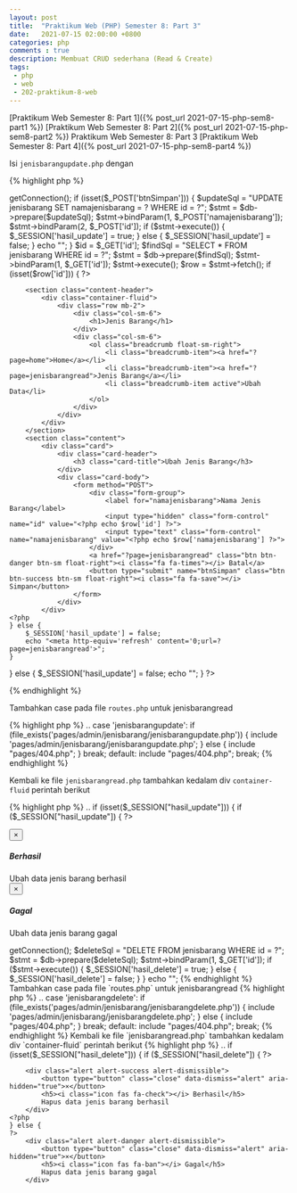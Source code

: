 ```yaml
---
layout: post
title:  "Praktikum Web (PHP) Semester 8: Part 3"
date:   2021-07-15 02:00:00 +0800
categories: php
comments : true
description: Membuat CRUD sederhana (Read & Create)
tags: 
 - php 
 - web
 - 202-praktikum-8-web
---
```


[Praktikum Web Semester 8: Part 1]({% post_url 2021-07-15-php-sem8-part1 %})
[Praktikum Web Semester 8: Part 2]({% post_url 2021-07-15-php-sem8-part2 %})
Praktikum Web Semester 8: Part 3
[Praktikum Web Semester 8: Part 4]({% post_url 2021-07-15-php-sem8-part4 %})

Isi `jenisbarangupdate.php` dengan

{% highlight  php %}
<?php
if (isset($_GET['id'])) {

    include_once "database/database.php";
    $database = new Database();
    $db = $database->getConnection();

    if (isset($_POST['btnSimpan'])) {

        $updateSql = "UPDATE jenisbarang SET namajenisbarang = ? WHERE id = ?";
        $stmt = $db->prepare($updateSql);
        $stmt->bindParam(1, $_POST['namajenisbarang']);
        $stmt->bindParam(2, $_POST['id']);
        if ($stmt->execute()) {
            $_SESSION['hasil_update'] = true;
        } else {
            $_SESSION['hasil_update'] = false;
        }
        echo "<meta http-equiv='refresh' content='0;url=?page=jenisbarangread'>";
    }

    $id = $_GET['id'];
    $findSql = "SELECT * FROM jenisbarang WHERE id = ?";
    $stmt = $db->prepare($findSql);
    $stmt->bindParam(1, $_GET['id']);
    $stmt->execute();
    $row = $stmt->fetch();
    if (isset($row['id'])) {
?>
        <section class="content-header">
            <div class="container-fluid">
                <div class="row mb-2">
                    <div class="col-sm-6">
                        <h1>Jenis Barang</h1>
                    </div>
                    <div class="col-sm-6">
                        <ol class="breadcrumb float-sm-right">
                            <li class="breadcrumb-item"><a href="?page=home">Home</a></li>
                            <li class="breadcrumb-item"><a href="?page=jenisbarangread">Jenis Barang</a></li>
                            <li class="breadcrumb-item active">Ubah Data</li>
                        </ol>
                    </div>
                </div>
            </div>
        </section>
        <section class="content">
            <div class="card">
                <div class="card-header">
                    <h3 class="card-title">Ubah Jenis Barang</h3>
                </div>
                <div class="card-body">
                    <form method="POST">
                        <div class="form-group">
                            <label for="namajenisbarang">Nama Jenis Barang</label>
                            <input type="hidden" class="form-control" name="id" value="<?php echo $row['id'] ?>">
                            <input type="text" class="form-control" name="namajenisbarang" value="<?php echo $row['namajenisbarang'] ?>">
                        </div>
                        <a href="?page=jenisbarangread" class="btn btn-danger btn-sm float-right"><i class="fa fa-times"></i> Batal</a>
                        <button type="submit" name="btnSimpan" class="btn btn-success btn-sm float-right"><i class="fa fa-save"></i> Simpan</button>
                    </form>
                </div>
            </div>
    <?php
    } else {
        $_SESSION['hasil_update'] = false;
        echo "<meta http-equiv='refresh' content='0;url=?page=jenisbarangread'>";
    }
} else {
    $_SESSION['hasil_update'] = false;
    echo "<meta http-equiv='refresh' content='0;url=?page=jenisbarangread'>";
}
    ?>

<?php include_once "components/scripts.php" ?>

{% endhighlight %}


Tambahkan case pada file `routes.php` untuk jenisbarangread

{% highlight  php %}
..
case 'jenisbarangupdate':
    if (file_exists('pages/admin/jenisbarang/jenisbarangupdate.php')) {
        include 'pages/admin/jenisbarang/jenisbarangupdate.php';
    } else {
        include "pages/404.php";
    }
    break;
default:
    include "pages/404.php";
    break;
{% endhighlight %}

Kembali ke file `jenisbarangread.php` tambahkan kedalam div `container-fluid`  perintah berikut 

{% highlight  php %}
..
if (isset($_SESSION["hasil_update"])) {
    if ($_SESSION["hasil_update"]) {
    ?>
        <div class="alert alert-success alert-dismissible">
            <button type="button" class="close" data-dismiss="alert" aria-hidden="true">×</button>
            <h5><i class="icon fas fa-check"></i> Berhasil</h5>
            Ubah data jenis barang berhasil
        </div>
    <?php
    } else {
    ?>
        <div class="alert alert-danger alert-dismissible">
            <button type="button" class="close" data-dismiss="alert" aria-hidden="true">×</button>
            <h5><i class="icon fas fa-ban"></i> Gagal</h5>
            Ubah data jenis barang gagal
        </div>
<?php
    }
    unset($_SESSION['hasil_update']);
}
..
{% endhighlight %}

Berikut halaman update dan hasil setelah update

![update]({{ site.url }}/assets/img/web-8-3/jenisbarangupdate.png)
![readhasil]({{ site.url }}/assets/img/web-8-3/jenisbarangreadhasilupdate.png)


Isi `jenisbarangdelete.php` dengan

{% highlight  php %}
<?php
if (isset($_GET['id'])) {
    $id = $_GET['id'];

    include_once "database/database.php";
    $database = new Database();
    $db = $database->getConnection();

    $deleteSql = "DELETE FROM jenisbarang WHERE id = ?";
    $stmt = $db->prepare($deleteSql);
    $stmt->bindParam(1, $_GET['id']);
    if ($stmt->execute()) {
        $_SESSION['hasil_delete'] = true;
    } else {
        $_SESSION['hasil_delete'] = false;
    }
}
echo "<meta http-equiv='refresh' content='0;url=?page=jenisbarangread'>";
{% endhighlight %}


Tambahkan case pada file `routes.php` untuk jenisbarangread

{% highlight  php %}
..
case 'jenisbarangdelete':
    if (file_exists('pages/admin/jenisbarang/jenisbarangdelete.php')) {
        include 'pages/admin/jenisbarang/jenisbarangdelete.php';
    } else {
        include "pages/404.php";
    }
    break;
default:
    include "pages/404.php";
    break;
{% endhighlight %}

Kembali ke file `jenisbarangread.php` tambahkan kedalam div `container-fluid`  perintah berikut 

{% highlight  php %}
..
if (isset($_SESSION["hasil_delete"])) {
    if ($_SESSION["hasil_delete"]) {
    ?>
        <div class="alert alert-success alert-dismissible">
            <button type="button" class="close" data-dismiss="alert" aria-hidden="true">×</button>
            <h5><i class="icon fas fa-check"></i> Berhasil</h5>
            Hapus data jenis barang berhasil
        </div>
    <?php
    } else {
    ?>
        <div class="alert alert-danger alert-dismissible">
            <button type="button" class="close" data-dismiss="alert" aria-hidden="true">×</button>
            <h5><i class="icon fas fa-ban"></i> Gagal</h5>
            Hapus data jenis barang gagal
        </div>
<?php
    }
    unset($_SESSION['hasil_delete']);
}
..
{% endhighlight %}

Berikut halaman delete dan hasil setelah delete

![delete]({{ site.url }}/assets/img/web-8-3/jenisbarangdelete.png)
![readhasil]({{ site.url }}/assets/img/web-8-3/jenisbarangreadhasildelete.png)